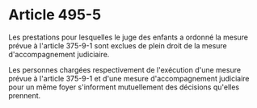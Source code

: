 # Article 495-5

Les prestations pour lesquelles le juge des enfants a ordonné la mesure prévue à l'article 375-9-1 sont exclues de plein droit de la mesure d'accompagnement judiciaire.

Les personnes chargées respectivement de l'exécution d'une mesure prévue à l'article 375-9-1 et d'une mesure d'accompagnement judiciaire pour un même foyer s'informent mutuellement des décisions qu'elles prennent.
